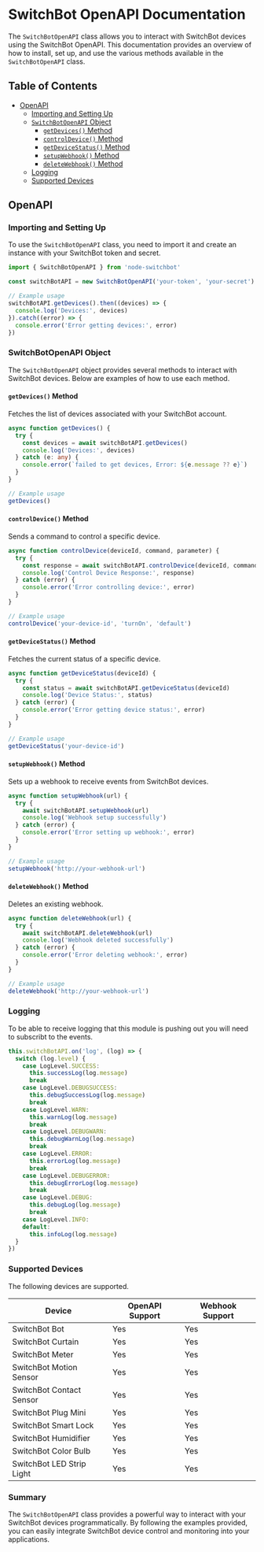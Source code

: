 # SwitchBot OpenAPI Documentation

The `SwitchBotOpenAPI` class allows you to interact with SwitchBot devices using the SwitchBot OpenAPI. This documentation provides an overview of how to install, set up, and use the various methods available in the `SwitchBotOpenAPI` class.

## Table of Contents

- [OpenAPI](#openapi)
  - [Importing and Setting Up](#importing-and-setting-up)
  - [`SwitchBotOpenAPI` Object](#switchbotopenapi-object)
    - [`getDevices()` Method](#getdevices-method)
    - [`controlDevice()` Method](#controldevice-method)
    - [`getDeviceStatus()` Method](#getdevicestatus-method)
    - [`setupWebhook()` Method](#setupwebhook-method)
    - [`deleteWebhook()` Method](#deletewebhook-method)
  - [Logging](#logging)
  - [Supported Devices](#supported-devices)

## OpenAPI

### Importing and Setting Up

To use the `SwitchBotOpenAPI` class, you need to import it and create an instance with your SwitchBot token and secret.

```typescript
import { SwitchBotOpenAPI } from 'node-switchbot'

const switchBotAPI = new SwitchBotOpenAPI('your-token', 'your-secret')

// Example usage
switchBotAPI.getDevices().then((devices) => {
  console.log('Devices:', devices)
}).catch((error) => {
  console.error('Error getting devices:', error)
})
```

### SwitchBotOpenAPI Object

The `SwitchBotOpenAPI` object provides several methods to interact with SwitchBot devices. Below are examples of how to use each method.

#### `getDevices()` Method

Fetches the list of devices associated with your SwitchBot account.

```typescript
async function getDevices() {
  try {
    const devices = await switchBotAPI.getDevices()
    console.log('Devices:', devices)
  } catch (e: any) {
    console.error(`failed to get devices, Error: ${e.message ?? e}`)
  }
}

// Example usage
getDevices()
```

#### `controlDevice()` Method

Sends a command to control a specific device.

```typescript
async function controlDevice(deviceId, command, parameter) {
  try {
    const response = await switchBotAPI.controlDevice(deviceId, command, parameter)
    console.log('Control Device Response:', response)
  } catch (error) {
    console.error('Error controlling device:', error)
  }
}

// Example usage
controlDevice('your-device-id', 'turnOn', 'default')
```

#### `getDeviceStatus()` Method

Fetches the current status of a specific device.

```typescript
async function getDeviceStatus(deviceId) {
  try {
    const status = await switchBotAPI.getDeviceStatus(deviceId)
    console.log('Device Status:', status)
  } catch (error) {
    console.error('Error getting device status:', error)
  }
}

// Example usage
getDeviceStatus('your-device-id')
```

#### `setupWebhook()` Method

Sets up a webhook to receive events from SwitchBot devices.

```typescript
async function setupWebhook(url) {
  try {
    await switchBotAPI.setupWebhook(url)
    console.log('Webhook setup successfully')
  } catch (error) {
    console.error('Error setting up webhook:', error)
  }
}

// Example usage
setupWebhook('http://your-webhook-url')
```

#### `deleteWebhook()` Method

Deletes an existing webhook.

```typescript
async function deleteWebhook(url) {
  try {
    await switchBotAPI.deleteWebhook(url)
    console.log('Webhook deleted successfully')
  } catch (error) {
    console.error('Error deleting webhook:', error)
  }
}

// Example usage
deleteWebhook('http://your-webhook-url')
```

### Logging

To be able to receive logging that this module is pushing out you will need to subscribt to the events.

```typescript
this.switchBotAPI.on('log', (log) => {
  switch (log.level) {
    case LogLevel.SUCCESS:
      this.successLog(log.message)
      break
    case LogLevel.DEBUGSUCCESS:
      this.debugSuccessLog(log.message)
      break
    case LogLevel.WARN:
      this.warnLog(log.message)
      break
    case LogLevel.DEBUGWARN:
      this.debugWarnLog(log.message)
      break
    case LogLevel.ERROR:
      this.errorLog(log.message)
      break
    case LogLevel.DEBUGERROR:
      this.debugErrorLog(log.message)
      break
    case LogLevel.DEBUG:
      this.debugLog(log.message)
      break
    case LogLevel.INFO:
    default:
      this.infoLog(log.message)
  }
})
```

### Supported Devices

The following devices are supported.

| Device                    | OpenAPI Support | Webhook Support |
| ------------------------- | --------------- | --------------- |
| SwitchBot Bot             | Yes             | Yes             |
| SwitchBot Curtain         | Yes             | Yes             |
| SwitchBot Meter           | Yes             | Yes             |
| SwitchBot Motion Sensor   | Yes             | Yes             |
| SwitchBot Contact Sensor  | Yes             | Yes             |
| SwitchBot Plug Mini       | Yes             | Yes             |
| SwitchBot Smart Lock      | Yes             | Yes             |
| SwitchBot Humidifier      | Yes             | Yes             |
| SwitchBot Color Bulb      | Yes             | Yes             |
| SwitchBot LED Strip Light | Yes             | Yes             |

### Summary

The `SwitchBotOpenAPI` class provides a powerful way to interact with your SwitchBot devices programmatically. By following the examples provided, you can easily integrate SwitchBot device control and monitoring into your applications.
